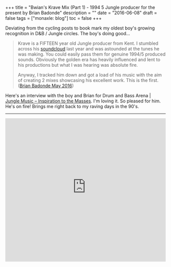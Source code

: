 +++
title = "Bwian's Krave Mix (Part 1) - 1994 5 Jungle producer for the present by Brian Badonde"
description = ""
date = "2016-06-08"
draft = false
tags = ["monaxle: blog"]
toc = false
+++

Deviating from the cycling posts to book mark my oldest boy's growing recognition in D&B / Jungle circles. The boy's doing good...

>  Krave is a FIFTEEN year old Jungle producer from Kent. I stumbled across his [soundcloud](https://soundcloud.com/os-12) last year and was astounded at the tunes he was making. You could easily pass them for genuine 1994/5 produced sounds. Obviously the golden era has heavily influenced and lent to his productions but what I was hearing was absolute fire. 
> 
>  Anyway, I tracked him down and got a load of his music with the aim of creating 2 mixes showcasing his excellent work. This is the first. ([Brian Badonde May 2016](https://www.mixcloud.com/BrianBadonde/bwians-krave-mix-part-1-19945-jungle-producer-for-the-present/)) 

Here's an interview with the boy and Brian for Drum and Bass Arena | [Jungle Music – Inspiration to the Masses](https://breakbeat.co.uk/interviews/jungle-music-inspiration-masses). I'm loving it. So pleased for him. He's on fire! Brings me right back to my raving days in the 90's.
***

<div style="display: flex; justify-content: center;">
<iframe width="800" height="450" src="https://player-widget.mixcloud.com/widget/iframe/?feed=%2FBrianBadonde%2Fbwians-krave-mix-part-1-19945-jungle-producer-for-the-present%2F" frameborder="0" ></iframe>
</div>